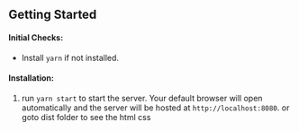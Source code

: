 ## Getting Started

#### Initial Checks:

* Install  `yarn`  if not installed.

#### Installation:

1. run `yarn start` to start the server. Your default browser will open automatically and the server will be hosted at `http://localhost:8080`.
or 
goto dist folder to see the html css
